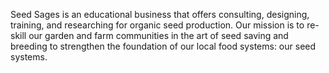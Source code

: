 Seed Sages is an educational business that offers consulting, designing, training, and researching for organic seed production. Our mission is to re-skill our garden and farm communities in the art of seed saving and breeding to strengthen the foundation of our local food systems: our seed systems. 
